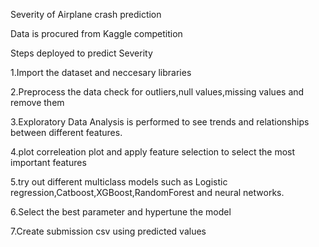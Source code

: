 Severity of Airplane crash prediction 

Data is procured from Kaggle competition

Steps deployed to predict Severity

1.Import the dataset and neccesary libraries

2.Preprocess the data check for outliers,null values,missing values and remove them

3.Exploratory Data Analysis is performed to see trends and relationships between different features.

4.plot correleation plot and apply feature selection to select the most important features

5.try out different multiclass models such as Logistic regression,Catboost,XGBoost,RandomForest and neural networks.

6.Select the best parameter and hypertune the model

7.Create submission csv using predicted values
